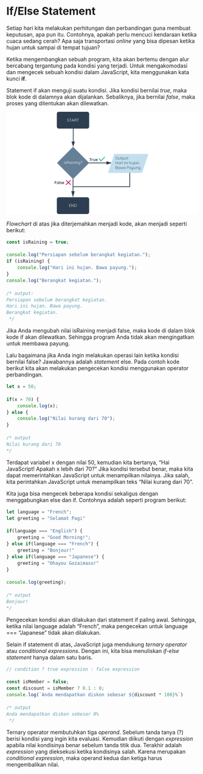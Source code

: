 # If/Else Statement

Setiap hari kita melakukan perhitungan dan perbandingan guna membuat keputusan, apa pun itu. Contohnya, apakah perlu mencuci kendaraan ketika cuaca sedang cerah? Apa saja transportasi _online_ yang bisa dipesan ketika hujan untuk sampai di tempat tujuan?

Ketika mengembangkan sebuah program, kita akan bertemu dengan alur bercabang tergantung pada kondisi yang terjadi. Untuk mengakomodasi dan mengecek sebuah kondisi dalam JavaScript, kita menggunakan kata kunci **if**.

Statement if akan menguji suatu kondisi. Jika kondisi bernilai _true_, maka blok kode di dalamnya akan dijalankan. Sebaliknya, jika bernilai _false_, maka proses yang ditentukan akan dilewatkan.

![](../../.gitbook/assets/1%20%283%29.png)

_Flowchart_ di atas jika diterjemahkan menjadi kode, akan menjadi seperti berikut:

```javascript
const isRaining = true;

console.log("Persiapan sebelum berangkat kegiatan.");
if (isRaining) {
    console.log("Hari ini hujan. Bawa payung.");
}
console.log("Berangkat kegiatan.");

/* output:
Persiapan sebelum berangkat kegiatan.
Hari ini hujan. Bawa payung.
Berangkat kegiatan.
 */
```

Jika Anda mengubah nilai isRaining menjadi false, maka kode di dalam blok kode if akan dilewatkan. Sehingga program Anda tidak akan mengingatkan untuk membawa payung.

Lalu bagaimana jika Anda ingin melakukan operasi lain ketika kondisi bernilai false? Jawabannya adalah _statement_ else. Pada contoh kode berikut kita akan melakukan pengecekan kondisi menggunakan operator perbandingan.

```javascript
let x = 50;

if(x > 70) {
    console.log(x);
} else {
    console.log("Nilai kurang dari 70");
}

/* output
Nilai kurang dari 70
*/
```

Terdapat variabel x dengan nilai 50, kemudian kita bertanya, “Hai JavaScript! Apakah x lebih dari 70?” Jika kondisi tersebut benar, maka kita dapat memerintahkan JavaScript untuk menampilkan nilainya. Jika salah, kita perintahkan JavaScript untuk menampilkan teks “Nilai kurang dari 70”.

Kita juga bisa mengecek beberapa kondisi sekaligus dengan menggabungkan else dan if. Contohnya adalah seperti program berikut:

```javascript
let language = "French";
let greeting = "Selamat Pagi"

if(language === "English") {
    greeting = "Good Morning!";
} else if(language === "French") {
    greeting = "Bonjour!"
} else if(language === "Japanese") {
    greeting = "Ohayou Gozaimasu!"
}

console.log(greeting);

/* output
Bonjour!
*/
```

Pengecekan kondisi akan dilakukan dari statement if paling awal. Sehingga, ketika nilai language adalah “French”, maka pengecekan untuk language === “Japanese” tidak akan dilakukan.

Selain if statement di atas, JavaScript juga mendukung _ternary operator_ atau _conditional expressions_. Dengan ini, kita bisa menuliskan _if-else statement_ hanya dalam satu baris.

```javascript
// condition ? true expression : false expression

const isMember = false;
const discount = isMember ? 0.1 : 0;
console.log(`Anda mendapatkan diskon sebesar ${discount * 100}%`)

/* output
Anda mendapatkan diskon sebesar 0%
 */
```

Ternary operator membutuhkan tiga _operand_. Sebelum tanda tanya \(?\) berisi kondisi yang ingin kita evaluasi. Kemudian diikuti dengan _expression_ apabila nilai kondisinya benar sebelum tanda titik dua. Terakhir adalah _expression_ yang dieksekusi ketika kondisinya salah. Karena merupakan _conditional expression_, maka operand kedua dan ketiga harus mengembalikan nilai.

